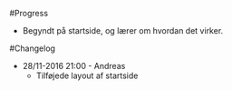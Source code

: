 #Progress

* Begyndt på startside, og lærer om hvordan det virker.





#Changelog

* 28/11-2016 21:00 - Andreas
  * Tilføjede layout af startside
